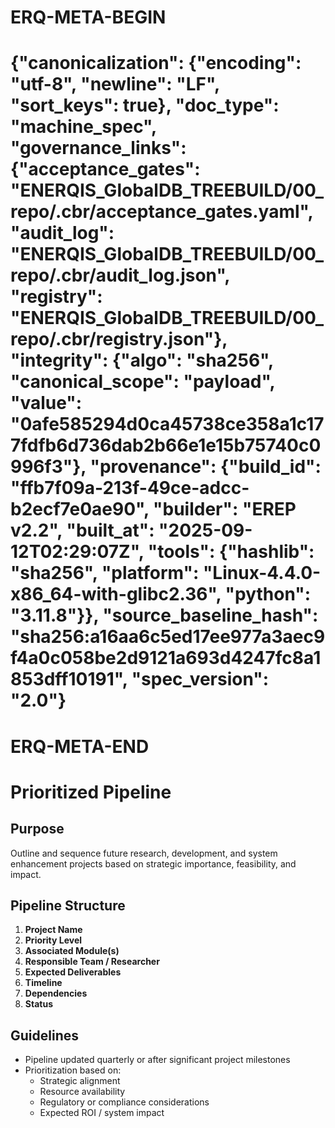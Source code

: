 # ERQ-META-BEGIN
# {"canonicalization": {"encoding": "utf-8", "newline": "LF", "sort_keys": true}, "doc_type": "machine_spec", "governance_links": {"acceptance_gates": "ENERQIS_GlobalDB_TREEBUILD/00_repo/.cbr/acceptance_gates.yaml", "audit_log": "ENERQIS_GlobalDB_TREEBUILD/00_repo/.cbr/audit_log.json", "registry": "ENERQIS_GlobalDB_TREEBUILD/00_repo/.cbr/registry.json"}, "integrity": {"algo": "sha256", "canonical_scope": "payload", "value": "0afe585294d0ca45738ce358a1c177fdfb6d736dab2b66e1e15b75740c0996f3"}, "provenance": {"build_id": "ffb7f09a-213f-49ce-adcc-b2ecf7e0ae90", "builder": "EREP v2.2", "built_at": "2025-09-12T02:29:07Z", "tools": {"hashlib": "sha256", "platform": "Linux-4.4.0-x86_64-with-glibc2.36", "python": "3.11.8"}}, "source_baseline_hash": "sha256:a16aa6c5ed17ee977a3aec9f4a0c058be2d9121a693d4247fc8a1853dff10191", "spec_version": "2.0"}
# ERQ-META-END
# Prioritized Pipeline

## Purpose
Outline and sequence future research, development, and system enhancement projects based on strategic importance, feasibility, and impact.

## Pipeline Structure
1. **Project Name**
2. **Priority Level**
3. **Associated Module(s)**
4. **Responsible Team / Researcher**
5. **Expected Deliverables**
6. **Timeline**
7. **Dependencies**
8. **Status**

## Guidelines
- Pipeline updated quarterly or after significant project milestones
- Prioritization based on:
  - Strategic alignment
  - Resource availability
  - Regulatory or compliance considerations
  - Expected ROI / system impact
